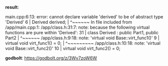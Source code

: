 **result**:
 
main.cpp:6:13: error: cannot declare variable 'derived' to be of abstract type 'Derived'
    6 |     Derived derived;
      |             ^~~~~~~
In file included from /app/main.cpp:1:
/app/class.h:31:7: note:   because the following virtual functions are pure within 'Derived':
   31 | class Derived : public Part1, public Part2
      |       ^~~~~~~
/app/class.h:9:18: note:     'virtual void Base::virt_func1()'
    9 |     virtual void virt_func1() = 0;
      |                  ^~~~~~~~~~
/app/class.h:10:18: note:     'virtual void Base::virt_func2()'
   10 |     virtual void virt_func2() = 0;
 
**godbolt**: https://godbolt.org/z/3Wv7zoW6W